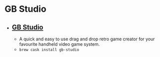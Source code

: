# GB Studio
- [GB Studio](https://www.gbstudio.dev/)
  - 
  - A quick and easy to use drag and drop retro game creator for your favourite handheld video game system.
  - `brew cask install gb-studio`
